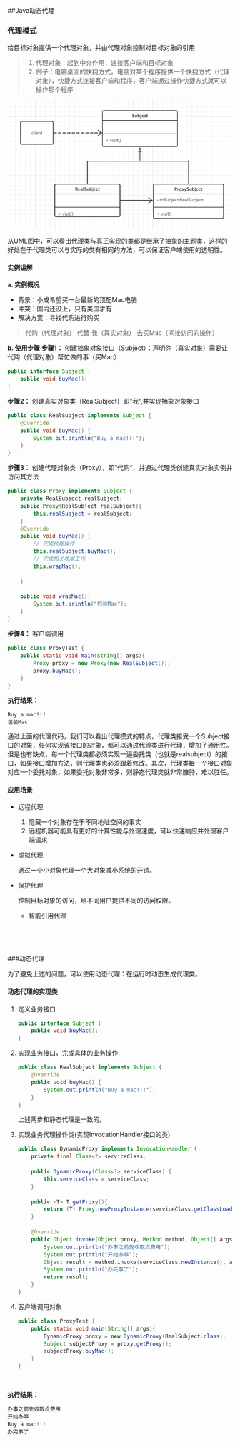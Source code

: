 ##Java动态代理

### 代理模式

给目标对象提供一个代理对象，并由代理对象控制对目标对象的引用

> 1. 代理对象：起到中介作用，连接客户端和目标对象
> 2. 例子：电脑桌面的快捷方式。电脑对某个程序提供一个快捷方式（代理对象），快捷方式连接客户端和程序，客户端通过操作快捷方式就可以操作那个程序

![img](代理模式.jpg)

从UML图中，可以看出代理类与真正实现的类都是继承了抽象的主题类，这样的好处在于代理类可以与实际的类有相同的方法，可以保证客户端使用的透明性。



#### 实例讲解

**a. 实例概况**

- 背景：小成希望买一台最新的顶配Mac电脑
- 冲突：国内还没上，只有美国才有
- 解决方案：寻找代购进行购买

> 代购（代理对象） 代替 我（真实对象） 去买Mac（间接访问的操作）

**b. 使用步骤** 
**步骤1：** 创建抽象对象接口（Subject）：声明你（真实对象）需要让代购（代理对象）帮忙做的事（买Mac）

```java
public interface Subject {
    public void buyMac();
}
```



**步骤2：** 创建真实对象类（RealSubject）即"我",并实现抽象对象接口

```java
public class RealSubject implements Subject {
    @Override
    public void buyMac() {
        System.out.println("Buy a mac!!!");
    }
}

```



**步骤3：** 创建代理对象类（Proxy），即”代购“，并通过代理类创建真实对象实例并访问其方法

```java
public class Proxy implements Subject {
    private RealSubject realSubject;
    public Proxy(RealSubject realSubject){
        this.realSubject = realSubject;
    }
    @Override
    public void buyMac() {
        // 完成代理操作
        this.realSubject.buyMac();
        // 完成相关收尾工作
        this.wrapMac();

    }

    public void wrapMac(){
        System.out.println("包装Mac");
    }
}

```

**步骤4：** 客户端调用

```java
public class ProxyTest {
    public static void main(String[] args){
        Proxy proxy = new Proxy(new RealSubject());
        proxy.buyMac();
    }
}
```

**执行结果：**

```shell
Buy a mac!!!
包装Mac
```

通过上面的代理代码，我们可以看出代理模式的特点，代理类接受一个Subject接口的对象，任何实现该接口的对象，都可以通过代理类进行代理，增加了通用性。但是也有缺点，每一个代理类都必须实现一遍委托类（也就是realsubject）的接口，如果接口增加方法，则代理类也必须跟着修改。其次，代理类每一个接口对象对应一个委托对象，如果委托对象非常多，则静态代理类就非常臃肿，难以胜任。

#### 应用场景

- 远程代理

  1. 隐藏一个对象存在于不同地址空间的事实
  2. 远程机器可能具有更好的计算性能与处理速度，可以快速响应并处理客户端请求

- 虚拟代理

  通过一个小对象代理一个大对象减小系统的开销。

- 保护代理

  控制目标对象的访问，给不同用户提供不同的访问权限。

  - 智能引用代理

  ​

  ​

###动态代理

为了避免上述的问题，可以使用动态代理：在运行时动态生成代理类。	

#### 动态代理的实现类

1. 定义业务接口

   ```java
   public interface Subject {
       public void buyMac();
   }
   ```

2. 实现业务接口，完成具体的业务操作

   ```java
   public class RealSubject implements Subject {
       @Override
       public void buyMac() {
           System.out.println("Buy a mac!!!");
       }
   }
   ```

   上述两步和静态代理是一致的。

3. 实现业务代理操作类(实现InvocationHandler接口的类)

   ```java
   public class DynamicProxy implements InvocationHandler {
       private final Class<?> serviceClass;

       public DynamicProxy(Class<?> serviceClass) {
           this.serviceClass = serviceClass;
       }

       public <T> T getProxy(){
           return (T) Proxy.newProxyInstance(serviceClass.getClassLoader(), serviceClass.getInterfaces(), this);
       }

       @Override
       public Object invoke(Object proxy, Method method, Object[] args) throws Throwable {
           System.out.println("办事之前先收取点费用");
           System.out.println("开始办事");
           Object result = method.invoke(serviceClass.newInstance(), args);
           System.out.println("办完事了");
           return result;
       }
   }
   ```

4. 客户端调用对象

   ```java
   public class ProxyTest {
       public static void main(String[] args){
           DynamicProxy proxy = new DynamicProxy(RealSubject.class);
           Subject subjectProxy = proxy.getProxy();
           subjectProxy.buyMac();
       }
   }
   ```

   ​

**执行结果：**

```java
办事之前先收取点费用
开始办事
Buy a mac!!!
办完事了
```


